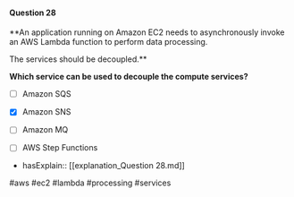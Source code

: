 #### Question  28


**An application running on Amazon EC2 needs to asynchronously invoke an AWS Lambda function to perform data processing.

The services should be decoupled.**


**Which service can be used to decouple the compute services?**


- [ ] Amazon SQS


- [x] Amazon SNS


- [ ] Amazon MQ


- [ ] AWS Step Functions



- hasExplain:: [[explanation_Question  28.md]]

#aws #ec2 #lambda #processing #services 